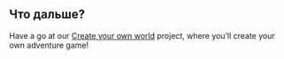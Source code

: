 ## Что дальше?

Have a go at our [Create your own world](https://projects.raspberrypi.org/en/projects/create-your-own-world) project, where you’ll create your own adventure game!